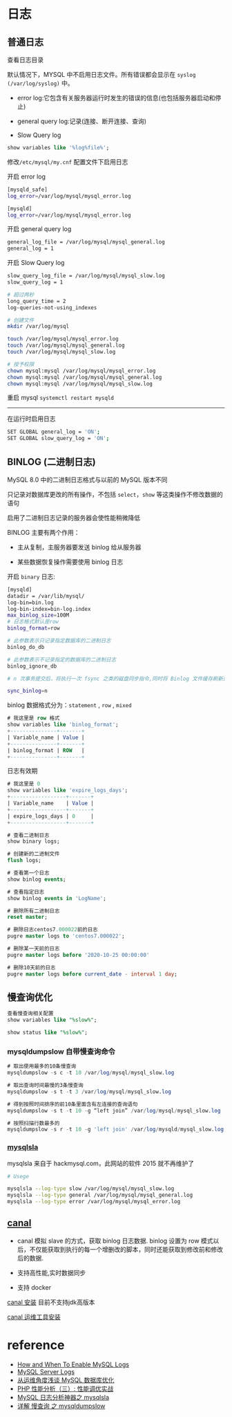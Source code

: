 # 日志

## 普通日志

查看日志目录

默认情况下，MYSQL 中不启用日志文件。所有错误都会显示在 `syslog (/var/log/syslog)` 中。

- error log:它包含有关服务器运行时发生的错误的信息(也包括服务器启动和停止)

- general query log:记录(连接、断开连接、查询)

- Slow Query log

```sql
show variables like '%log%file%';
```

修改`/etc/mysql/my.cnf` 配置文件下启用日志

开启 error log

```sh
[mysqld_safe]
log_error=/var/log/mysql/mysql_error.log

[mysqld]
log_error=/var/log/mysql/mysql_error.log
```

开启 general query log

```sh
general_log_file = /var/log/mysql/mysql_general.log
general_log = 1
```

开启 Slow Query log

```sh
slow_query_log_file = /var/log/mysql/mysql_slow.log
slow_query_log = 1

# 超过两秒
long_query_time = 2
log-queries-not-using_indexes
```

```sh
# 创建文件
mkdir /var/log/mysql

touch /var/log/mysql/mysql_error.log
touch /var/log/mysql/mysql_general.log
touch /var/log/mysql/mysql_slow.log

# 授予权限
chown mysql:mysql /var/log/mysql/mysql_error.log
chown mysql:mysql /var/log/mysql/mysql_general.log
chown mysql:mysql /var/log/mysql/mysql_slow.log
```

重启 mysql
`systemctl restart mysqld`

---

在运行时启用日志

```sh
SET GLOBAL general_log = 'ON';
SET GLOBAL slow_query_log = 'ON';
```

## BINLOG (二进制日志)

MySQL 8.0 中的二进制日志格式与以前的 MySQL 版本不同

只记录对数据库更改的所有操作，不包括 `select`，`show` 等这类操作不修改数据的语句

启用了二进制日志记录的服务器会使性能稍微降低

BINLOG 主要有两个作用：

- 主从复制，主服务器要发送 binlog 给从服务器

- 某些数据恢复操作需要使用 binlog 日志

开启 `binary` 日志:

```sh
[mysqld]
datadir = /var/lib/mysql/
log-bin=bin.log
log-bin-index=bin-log.index
max_binlog_size=100M
# 日志格式默认是row
binlog_format=row

# 此参数表示只记录指定数据库的二进制日志
binlog_do_db

# 此参数表示不记录指定的数据库的二进制日志
binlog_ignore_db

# n 次事务提交后，将执行一次 fsync 之类的磁盘同步指令,同时将 Binlog 文件缓存刷新到磁盘。最安全的值为 sync_binlog=1（默认值），但这也是最慢的。

sync_binlog=n
```

binlog 数据格式分为：`statement` , `row` , `mixed`

```sql
# 我这里是 row 格式
show variables like 'binlog_format';
+---------------+-------+
| Variable_name | Value |
+---------------+-------+
| binlog_format | ROW   |
+---------------+-------+
```

日志有效期

```sql
# 我这里是 0
show variables like 'expire_logs_days';
+------------------+-------+
| Variable_name    | Value |
+------------------+-------+
| expire_logs_days | 0     |
+------------------+-------+
```

```sql
# 查看二进制日志
show binary logs;

# 创建新的二进制文件
flush logs;

# 查看第一个日志
show binlog events;

# 查看指定日志
show binlog events in 'LogName';

# 删除所有二进制日志
reset master;

# 删除日志centos7.000022前的日志
pugre master logs to 'centos7.000022';

# 删除某一天前的日志
pugre master logs before '2020-10-25 00:00:00'

# 删除10天前的日志
pugre master logs before current_date - interval 1 day;
```

## 慢查询优化

```sql
查看慢查询相关配置
show variables like "%slow%";

show status like "%slow%";
```

### mysqldumpslow 自带慢查询命令

```sql
# 取出使用最多的10条慢查询
mysqldumpslow -s c -t 10 /var/log/mysql/mysql_slow.log

# 取出查询时间最慢的3条慢查询
mysqldumpslow -s t -t 3 /var/log/mysql/mysql_slow.log

# 得到按照时间排序的前10条里面含有左连接的查询语句
mysqldumpslow -s t -t 10 -g “left join” /var/log/mysql/mysql_slow.log

# 按照扫描行数最多的
mysqldumpslow -s r -t 10 -g 'left join' /var/log/mysqld/mysql_slow.log
```

### [mysqlsla](https://github.com/daniel-nichter/hackmysql.com/tree/master/mysqlsla)

mysqlsla 来自于 hackmysql.com，此网站的软件 2015 就不再维护了

```sh
# Usege

mysqlsla --log-type slow /var/log/mysql/mysql_slow.log
mysqlsla --log-type general /var/log/mysql/mysql_general.log
mysqlsla --log-type error /var/log/mysql/mysql_error.log
```

## [canal](https://github.com/alibaba/canal)

- canal 模拟 slave 的方式，获取 binlog 日志数据. binlog 设置为 row 模式以后，不仅能获取到执行的每一个增删改的脚本，同时还能获取到修改前和修改后的数据.

- 支持高性能,实时数据同步

- 支持 docker

[canal 安装](https://github.com/alibaba/canal/wiki/QuickStart) 目前不支持jdk高版本

[canal 运维工具安装](https://github.com/alibaba/canal/wiki/Canal-Admin-QuickStart)

# reference

- [How and When To Enable MySQL Logs](https://www.pontikis.net/blog/how-and-when-to-enable-mysql-logs)
- [MySQL Server Logs](https://dev.mysql.com/doc/refman/5.7/en/server-logs.html)
- [从运维角度浅谈 MySQL 数据库优化](https://linux.cn/article-5613-weibo.html)
- [PHP 性能分析（三）: 性能调优实战](https://linux.cn/article-6462-1.html)
- [MySQL 日志分析神器之 mysqlsla](https://developer.aliyun.com/article/59260?spm=a2c6h.14164896.0.0.4b98353bhStc1B)
- [详解 慢查询 之 mysqldumpslow](https://zhuanlan.zhihu.com/p/106405711)
